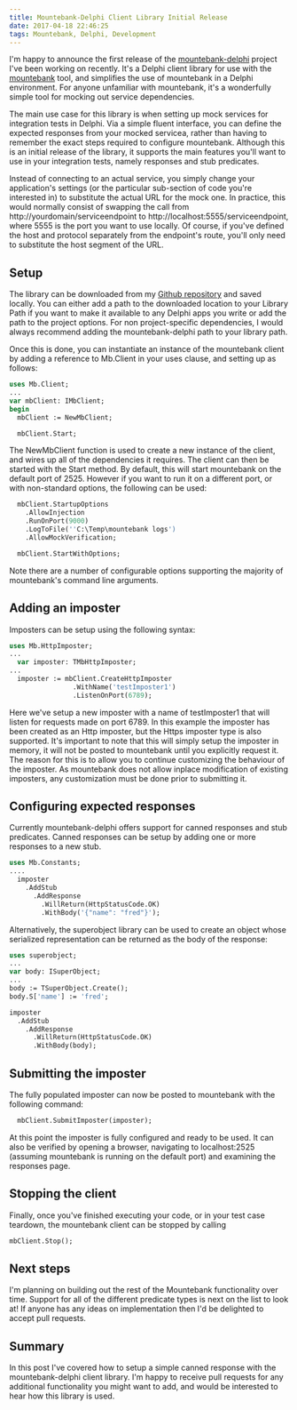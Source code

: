 ```yaml
---
title: Mountebank-Delphi Client Library Initial Release
date: 2017-04-18 22:46:25
tags: Mountebank, Delphi, Development
---
```


I'm happy to announce the first release of the [mountebank-delphi](https://github.com/JamieGeddes/mountebank-delphi) project I've been working on recently. It's a Delphi client library for use with the [mountebank](http://www.mbtest.org) tool, and simplifies the use of mountebank in a Delphi environment. For anyone unfamiliar with mountebank, it's a wonderfully simple tool for mocking out service dependencies.

The main use case for this library is when setting up mock services for integration tests in Delphi. Via a simple fluent interface, you can define the expected responses from your mocked servicea, rather than having to remember the exact steps required to configure mountebank. Although this is an initial release of the library, it supports the main features you'll want to use in your integration tests, namely responses and stub predicates.
<!-- more -->

Instead of connecting to an actual service, you simply change your application's settings (or the particular sub-section of code you're interested in) to substitute the actual URL for the mock one. In practice, this would normally consist of swapping the call from http://yourdomain/serviceendpoint to http://localhost:5555/serviceendpoint, where 5555 is the port you want to use locally. Of course, if you've defined the host and protocol separately from the endpoint's route, you'll only need to substitute the host segment of the URL.

## Setup

The library can be downloaded from my [Github repository](https://github.com/JamieGeddes/mountebank-delphi) and saved locally. You can either add a path to the downloaded location to your Library Path if you want to make it available to any Delphi apps you write or add the path to the project options. For non project-specific dependencies, I would always recommend adding the mountebank-delphi path to your library path.

Once this is done, you can instantiate an instance of the mountebank client by adding a reference to Mb.Client in your uses clause, and setting up as follows:

````pascal
uses Mb.Client;
...
var mbClient: IMbClient;
begin
  mbClient := NewMbClient;

  mbClient.Start;
````

The NewMbClient function is used to create a new instance of the client, and wires up all of the dependencies it requires. The client can then be started with the Start method. By default, this will start mountebank on the default port of 2525. However if you want to run it on a different port, or with non-standard options, the following can be used:

````pascal
  mbClient.StartupOptions
    .AllowInjection
    .RunOnPort(9000)
    .LogToFile(''C:\Temp\mountebank logs')
    .AllowMockVerification;

  mbClient.StartWithOptions;
````

Note there are a number of configurable options supporting the majority of mountebank's command line arguments.

## Adding an imposter

Imposters can be setup using the following syntax:

````pascal
uses Mb.HttpImposter;
...
  var imposter: TMbHttpImposter;
...
  imposter := mbClient.CreateHttpImposter
                .WithName('testImposter1')
				.ListenOnPort(6789);
````

Here we've setup a new imposter with a name of testImposter1 that will listen for requests made on port 6789. In this example the imposter has been created as an Http imposter, but the Https imposter type is also supported. It's important to note that this will simply setup the imposter in memory, it will not be posted to mountebank until you explicitly request it. The reason for this is to allow you to continue customizing the behaviour of the imposter. As mountebank does not allow inplace modification of existing imposters, any customization must be done prior to submitting it.

## Configuring expected responses

Currently mountebank-delphi offers support for canned responses and stub predicates. Canned responses can be setup by adding one or more responses to a new stub.

````pascal
uses Mb.Constants;
....
  imposter
    .AddStub
      .AddResponse
        .WillReturn(HttpStatusCode.OK)
        .WithBody('{"name": "fred"}');
````

Alternatively, the superobject library can be used to create an object whose serialized representation can be returned as the body of the response:

````pascal
uses superobject;
...
var body: ISuperObject;
...
body := TSuperObject.Create();
body.S['name'] := 'fred';

imposter
  .AddStub
    .AddResponse
      .WillReturn(HttpStatusCode.OK)
      .WithBody(body);
````

## Submitting the imposter

The fully populated imposter can now be posted to mountebank with the following command:

````pascal
  mbClient.SubmitImposter(imposter);
````

At this point the imposter is fully configured and ready to be used. It can also be verified by opening a browser, navigating to localhost:2525 (assuming mountebank is running on the default port) and examining the responses page.

## Stopping the client

Finally, once you've finished executing your code, or in your test case teardown, the mountebank client can be stopped by calling

````pascal
mbClient.Stop();
````

## Next steps
I'm planning on building out the rest of the Mountebank functionality over time. Support for all of the different predicate types is next on the list to look at! If anyone has any ideas on implementation then I'd be delighted to accept pull requests.

## Summary

In this post I've covered how to setup a simple canned response with the mountebank-delphi client library. I'm happy to receive pull requests for any additional functionality you might want to add, and would be interested to hear how this library is used.